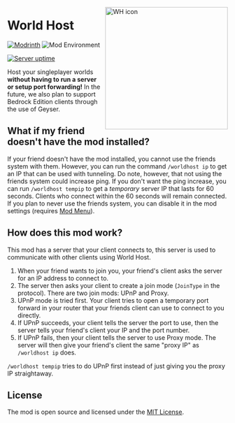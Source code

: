 <a href="https://modrinth.com/mod/world-host"><img alt="WH icon" width="280" align="right" src="https://raw.githubusercontent.com/Gaming32/world-host/main/src/main/resources/assets/world-host/icon.png"></a>

# World Host

[![Modrinth](https://img.shields.io/modrinth/dt/world-host?color=00AF5C&label=Downloads&style=round&logo=modrinth)](https://modrinth.com/mod/world-host)
![Mod Environment](https://img.shields.io/badge/Enviroment-Client-purple?style=round)

[![Server uptime](https://img.shields.io/uptimerobot/ratio/m794216582-8c2e3383b556b643f86c85fe?label=Server%20uptime&color=blue)](https://stats.uptimerobot.com/jL0OztYWBj)

Host your singleplayer worlds **without having to run a server or setup port forwarding!** In the future, we also plan to support Bedrock Edition clients
through the use of Geyser.

## What if my friend doesn't have the mod installed?

If your friend doesn't have the mod installed, you cannot use the friends system with them. However, you can run the command `/worldhost ip` to get an IP that can be used with tunneling. Do note, however, that not using the friends system could increase ping. If you don't want the ping increase, you can run `/worldhost tempip` to get a *temporary* server IP that lasts for 60 seconds. Clients who connect within the 60 seconds will remain connected. If you plan to never use the friends system, you can disable it in the mod settings (requires [Mod Menu](https://modrinth.com/mod/modmenu)).

## How does this mod work?

This mod has a server that your client connects to, this server is used to communicate with other clients using World Host. 

1. When your friend wants to join you, your friend's client asks the server for an IP address to connect to. 
2. The server then asks your client to create a join mode (`JoinType` in the protocol). There are two join mods: UPnP and Proxy. 
3. UPnP mode is tried first. Your client tries to open a temporary port forward in your router that your friends client can use to connect to you directly. 
4. If UPnP succeeds, your client tells the server the port to use, then the server tells your friend's client your IP and the port number. 
5. If UPnP fails, then your client tells the server to use Proxy mode. The server will then give your friend's client the same "proxy IP" as `/worldhost ip` does. 
 
`/worldhost tempip` tries to do UPnP first instead of just giving you the proxy IP straightaway.

## License

The mod is open source and licensed under the [MIT License](LICENSE).
